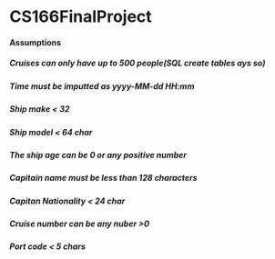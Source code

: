 # CS166FinalProject

#### Assumptions
##### Cruises can only have up to 500 people(SQL create tables ays so)
##### Time must be imputted as yyyy-MM-dd HH:mm
##### Ship make < 32
##### Ship model < 64 char
##### The ship age can be 0 or any positive number
#####  Capitain name must be less than 128 characters
##### Capitan Nationality < 24 char
##### Cruise number can be any nuber >0
##### Port code < 5 chars

